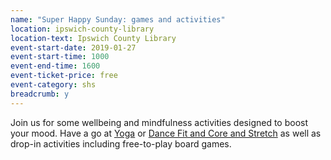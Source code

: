 ```yaml
---
name: "Super Happy Sunday: games and activities"
location: ipswich-county-library
location-text: Ipswich County Library
event-start-date: 2019-01-27
event-start-time: 1000
event-end-time: 1600
event-ticket-price: free
event-category: shs
breadcrumb: y
---
```


Join us for some wellbeing and mindfulness activities designed to boost your mood. Have a go at [Yoga](/events/ipswich-2019-01-27-yoga-tasters/) or [Dance Fit and Core and Stretch](/events/ipswich-2019-01-27-dance-fit-tasters/) as well as drop-in activities including free-to-play board games.
